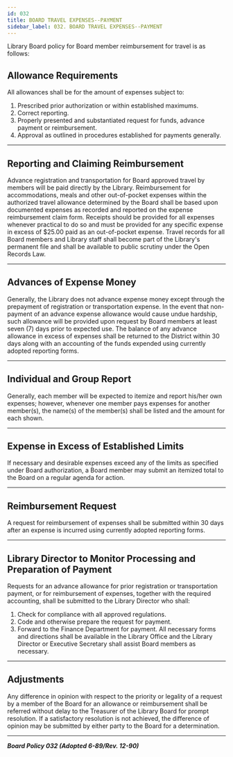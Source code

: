 ```yaml
---
id: 032
title: BOARD TRAVEL EXPENSES--PAYMENT
sidebar_label: 032. BOARD TRAVEL EXPENSES--PAYMENT
---
```


Library Board policy for Board member reimbursement for travel is as follows:

## Allowance Requirements 
All allowances shall be for the amount of expenses subject to:
1. Prescribed prior authorization or within established maximums.
2. Correct reporting.
3. Properly presented and substantiated request for funds, advance payment or reimbursement.
4. Approval as outlined in procedures established for payments generally.

---
## Reporting and Claiming Reimbursement
Advance registration and transportation for Board approved travel by members will be paid directly by the Library. Reimbursement for accommodations, meals and other out-of-pocket expenses within the authorized travel allowance determined by the Board shall be based upon documented expenses as recorded and reported on the expense reimbursement claim form. Receipts should be provided for all expenses whenever practical to do so and must be provided for any specific expense in excess of $25.00 paid as an out-of-pocket expense. Travel records for all Board members and Library staff shall become part of the Library's permanent file and shall be available to public scrutiny under the Open Records Law.

---
## Advances of Expense Money
Generally, the Library does not advance expense money except through the prepayment of registration or transportation expense. In the event that non-payment of an advance expense allowance would cause undue hardship, such allowance will be provided upon request by Board members at least seven (7) days prior to expected use. The balance of any advance allowance in excess of expenses shall be returned to the District within 30 days along with an accounting of the funds expended using currently adopted reporting forms.

---
## Individual and Group Report
Generally, each member will be expected to itemize and report his/her own expenses; however, whenever one member pays expenses for another member(s), the name(s) of the member(s) shall be listed and the amount for each shown.

---
## Expense in Excess of Established Limits 
If necessary and desirable expenses exceed any of the limits as specified under Board authorization, a Board member may submit an itemized total to the Board on a regular agenda for action.

---
## Reimbursement Request
A request for reimbursement of expenses shall be submitted within 30 days after an expense is incurred using currently adopted reporting forms.

---
## Library Director to Monitor Processing and Preparation of Payment
Requests for an advance allowance for prior registration or transportation payment, or for reimbursement of expenses, together with the required accounting, shall be submitted to the Library Director who shall:
1. Check for compliance with all approved regulations.
2. Code and otherwise prepare the request for payment.
3. Forward to the Finance Department for payment.
All necessary forms and directions shall be available in the Library Office and the Library Director or Executive Secretary shall assist Board members as necessary.

---
## Adjustments
Any difference in opinion with respect to the priority or legality of a request by a member of the Board for an allowance or reimbursement shall be referred without delay to the Treasurer of the Library Board for prompt resolution. If a satisfactory resolution is not achieved, the difference of opinion may be submitted by either party to the Board for a determination.

---

**_Board Policy 032 (Adopted 6-89/Rev. 12-90)_**